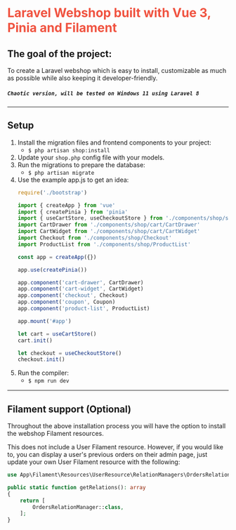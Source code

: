 # <span style="color: #F05340;">Laravel Webshop built with Vue 3, Pinia and Filament</span>
## The goal of the project:
To create a Laravel webshop which is easy to install, customizable as much as possible while also keeping it developer-friendly.
##### `Chaotic version, will be tested on Windows 11 using Laravel 8`
---
## Setup
1. Install the migration files and frontend components to your project:
    - `$ php artisan shop:install`
2. Update your `shop.php` config file with your models.
3. Run the migrations to prepare the database:
    - `$ php artisan migrate`
4. Use the example app.js to get an idea:
    ```js
    require('./bootstrap')

    import { createApp } from 'vue'
    import { createPinia } from 'pinia'
    import { useCartStore, useCheckoutStore } from './components/shop/services/store'
    import CartDrawer from './components/shop/cart/CartDrawer'
    import CartWidget from './components/shop/cart/CartWidget'
    import Checkout from './components/shop/Checkout'
    import ProductList from './components/shop/ProductList'

    const app = createApp({})

    app.use(createPinia())

    app.component('cart-drawer', CartDrawer)
    app.component('cart-widget', CartWidget)
    app.component('checkout', Checkout)
    app.component('coupon', Coupon)
    app.component('product-list', ProductList)

    app.mount('#app')

    let cart = useCartStore()
    cart.init()

    let checkout = useCheckoutStore()
    checkout.init()
    ```
5. Run the compiler:
    - `$ npm run dev`
---
## Filament support (Optional)

Throughout the above installation process you will have the option to install the webshop Filament resources.

This does not include a User Filament resource. However, if you would like to, you can display a user's previous orders on their admin page,
just update your own User Filament resource with the following:
```php
use App\Filament\Resources\UserResource\RelationManagers\OrdersRelationManager;

public static function getRelations(): array
{
    return [
        OrdersRelationManager::class,
    ];
}
```